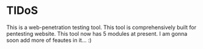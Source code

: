 # TIDoS
This is a web-penetration testing tool. This tool is comprehensively built for pentesting website. This tool now has 5 modules at present. I am gonna soon add more of feautes in it... :)
